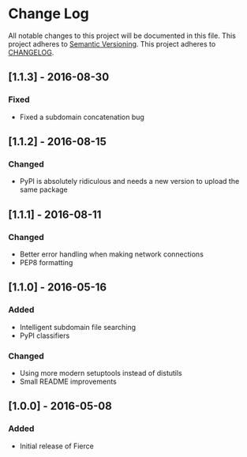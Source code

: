 # Change Log
All notable changes to this project will be documented in this file.
This project adheres to [Semantic Versioning](http://semver.org/).
This project adheres to [CHANGELOG](http://keepachangelog.com/).

## [1.1.3] - 2016-08-30
### Fixed
- Fixed a subdomain concatenation bug

## [1.1.2] - 2016-08-15
### Changed
- PyPI is absolutely ridiculous and needs a new version to upload the same package

## [1.1.1] - 2016-08-11
### Changed
- Better error handling when making network connections
- PEP8 formatting

## [1.1.0] - 2016-05-16
### Added
- Intelligent subdomain file searching
- PyPI classifiers

### Changed
- Using more modern setuptools instead of distutils
- Small README improvements

## [1.0.0] - 2016-05-08
### Added
- Initial release of Fierce
